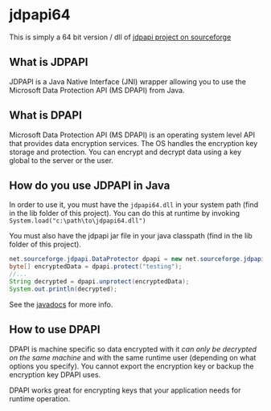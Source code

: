 # jdpapi64

This is simply a 64 bit version / dll of [jdpapi project on sourceforge](http://jdpapi.sourceforge.net/)

## What is JDPAPI

JDPAPI is a Java Native Interface (JNI) wrapper allowing you to use the Microsoft Data Protection API (MS DPAPI) from Java.

## What is DPAPI

Microsoft Data Protection API (MS DPAPI) is an operating system level API that provides data encryption services. The OS handles the encryption key storage and protection. You can encrypt and decrypt data using a key global to the server or the user.

## How do you use JDPAPI in Java

In order to use it, you must have the `jdpapi64.dll` in your system path (find in the lib folder of this project). You can do this at runtime by invoking `System.load("c:\path\to\jdpapi64.dll")`

You must also have the jdpapi jar file in your java classpath (find in the lib folder of this project).

```java
net.sourceforge.jdpapi.DataProtector dpapi = new net.sourceforge.jdpapi.DataProtector();
byte[] encryptedData = dpapi.protect("testing");
//...
String decrypted = dpapi.unprotect(encryptedData);
System.out.println(decrypted);
```

See the [javadocs](http://jdpapi.sourceforge.net/jdpapi-java/apidocs/index.html) for more info.

## How to use DPAPI 

DPAPI is machine specific so data encrypted with it *can only be decrypted on the same machine* and with the same runtime user (depending on what options you specify). You cannot export the encryption key or backup the encryption key DPAPI uses.

DPAPI works great for encrypting keys that your application needs for runtime operation.
